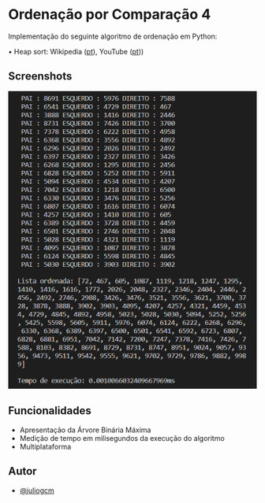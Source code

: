 # Ordenação por Comparação 4

Implementação do seguinte algoritmo de ordenação em Python:

• Heap sort: Wikipedia ([pt](https://pt.wikipedia.org/wiki/Heapsort)), YouTube ([pt](https://www.youtube.com/watch?v=bXwCZj1xipY)))

## Screenshots

![Screenshot 01](imagens/screenshot_01.png)

## Funcionalidades

- Apresentação da Árvore Binária Máxima
- Medição de tempo em milisegundos da execução do algoritmo
- Multiplataforma

## Autor

- [@juliogcm](https://github.com/juliogcm)
